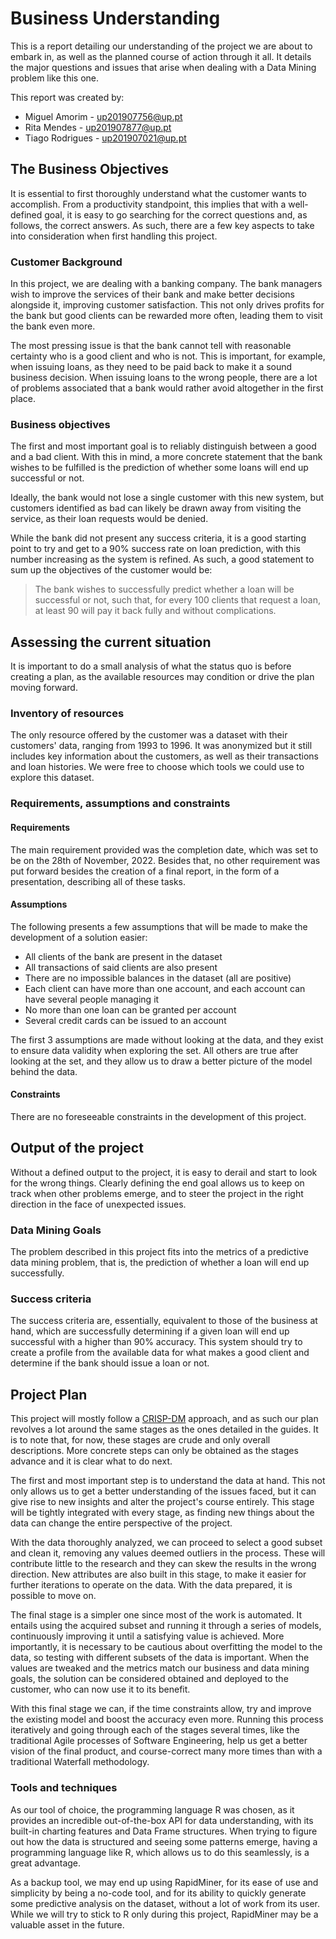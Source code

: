 # Business Understanding

This is a report detailing our understanding of the project we are about to embark in, as well as the planned course of action through it all. It details the major questions and issues that arise when dealing with a Data Mining problem like this one.

This report was created by:
- Miguel Amorim - up201907756@up.pt
- Rita Mendes - up201907877@up.pt
- Tiago Rodrigues - up201907021@up.pt

## The Business Objectives

It is essential to first thoroughly understand what the customer wants to accomplish. From a productivity standpoint, this implies that with a well-defined goal, it is easy to go searching for the correct questions and, as follows, the correct answers. As such, there are a few key aspects to take into consideration when first handling this project.

### Customer Background

In this project, we are dealing with a banking company. The bank managers wish to improve the services of their bank and make better decisions alongside it, improving customer satisfaction. This not only drives profits for the bank but good clients can be rewarded more often, leading them to visit the bank even more.

The most pressing issue is that the bank cannot tell with reasonable certainty who is a good client and who is not. This is important, for example, when issuing loans, as they need to be paid back to make it a sound business decision. When issuing loans to the wrong people, there are a lot of problems associated that a bank would rather avoid altogether in the first place.

### Business objectives

The first and most important goal is to reliably distinguish between a good and a bad client. With this in mind, a more concrete statement that the bank wishes to be fulfilled is the prediction of whether some loans will end up successful or not.

Ideally, the bank would not lose a single customer with this new system, but customers identified as bad can likely be drawn away from visiting the service, as their loan requests would be denied.

While the bank did not present any success criteria, it is a good starting point to try and get to a 90% success rate on loan prediction, with this number increasing as the system is refined. As such, a good statement to sum up the objectives of the customer would be:

> The bank wishes to successfully predict whether a loan will be successful or not, such that, for every 100 clients that request a loan, at least 90 will pay it back fully and without complications.

## Assessing the current situation

It is important to do a small analysis of what the status quo is before creating a plan, as the available resources may condition or drive the plan moving forward.

### Inventory of resources

The only resource offered by the customer was a dataset with their customers' data, ranging from 1993 to 1996. It was anonymized but it still includes key information about the customers, as well as their transactions and loan histories. We were free to choose which tools we could use to explore this dataset.

### Requirements, assumptions and constraints

#### Requirements

The main requirement provided was the completion date, which was set to be on the 28th of November, 2022. Besides that, no other requirement was put forward besides the creation of a final report, in the form of a presentation, describing all of these tasks.

#### Assumptions

The following presents a few assumptions that will be made to make the development of a solution easier:

- All clients of the bank are present in the dataset
- All transactions of said clients are also present
- There are no impossible balances in the dataset (all are positive)
- Each client can have more than one account, and each account can have several people managing it
- No more than one loan can be granted per account
- Several credit cards can be issued to an account

The first 3 assumptions are made without looking at the data, and they exist to ensure data validity when exploring the set. All others are true after looking at the set, and they allow us to draw a better picture of the model behind the data.

#### Constraints

There are no foreseeable constraints in the development of this project.

## Output of the project

Without a defined output to the project, it is easy to derail and start to look for the wrong things. Clearly defining the end goal allows us to keep on track when other problems emerge, and to steer the project in the right direction in the face of unexpected issues.

### Data Mining Goals

The problem described in this project fits into the metrics of a predictive data mining problem, that is, the prediction of whether a loan will end up successfully.

### Success criteria

The success criteria are, essentially, equivalent to those of the business at hand, which are successfully determining if a given loan will end up successful with a higher than 90% accuracy. This system should try to create a profile from the available data for what makes a good client and determine if the bank should issue a loan or not.

## Project Plan

This project will mostly follow a [CRISP-DM](https://moodle.up.pt/pluginfile.php/106197/mod_resource/content/1/Ncr%20et%20al.%20-%202000%20-%20Crisp-dm%201.0.pdf) approach, and as such our plan revolves a lot around the same stages as the ones detailed in the guides. It is to note that, for now, these stages are crude and only overall descriptions. More concrete steps can only be obtained as the stages advance and it is clear what to do next.

The first and most important step is to understand the data at hand. This not only allows us to get a better understanding of the issues faced, but it can give rise to new insights and alter the project's course entirely. This stage will be tightly integrated with every stage, as finding new things about the data can change the entire perspective of the project.

With the data thoroughly analyzed, we can proceed to select a good subset and clean it, removing any values deemed outliers in the process. These will contribute little to the research and they can skew the results in the wrong direction. New attributes are also built in this stage, to make it easier for further iterations to operate on the data. With the data prepared, it is possible to move on.

The final stage is a simpler one since most of the work is automated. It entails using the acquired subset and running it through a series of models, continuously improving it until a satisfying value is achieved. More importantly, it is necessary to be cautious about overfitting the model to the data, so testing with different subsets of the data is important. When the values are tweaked and the metrics match our business and data mining goals, the solution can be considered obtained and deployed to the customer, who can now use it to its benefit.

With this final stage we can, if the time constraints allow, try and improve the existing model and boost the accuracy even more. Running this process iteratively and going through each of the stages several times, like the traditional Agile processes of Software Engineering, help us get a better vision of the final product, and course-correct many more times than with a traditional Waterfall methodology.

### Tools and techniques

As our tool of choice, the programming language R was chosen, as it provides an incredible out-of-the-box API for data understanding, with its built-in charting features and Data Frame structures. When trying to figure out how the data is structured and seeing some patterns emerge, having a programming language like R, which allows us to do this seamlessly, is a great advantage.

As a backup tool, we may end up using RapidMiner, for its ease of use and simplicity by being a no-code tool, and for its ability to quickly generate some predictive analysis on the dataset, without a lot of work from its user. While we will try to stick to R only during this project, RapidMiner may be a valuable asset in the future.
